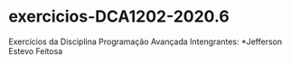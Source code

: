 # exercicios-DCA1202-2020.6
Exercícios da Disciplina Programação Avançada 
Intengrantes:
*Jefferson Estevo Feitosa

